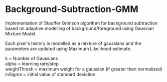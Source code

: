 # Background-Subtraction-GMM

Implementation of Stauffer Grimson algorithm for background subtraction based on adaptive modelling of background/foreground using Gaussian Mixture Model. 

Each pixel's history is modelled as a mixture of gaussians and the parameters are updated using Maximum Likelihood estimate. 

k = Number of Gaussians <br />
alpha = learning rate/step <br />
weightThresh = maximum weight for a gaussian (if greater then normalized)<br />
inSigma = initial value of standard deviation
